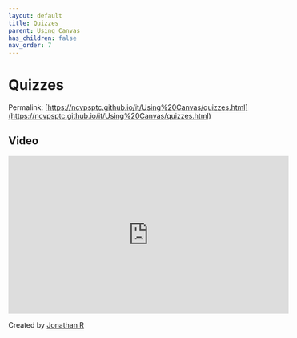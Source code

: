 ```yaml
---
layout: default
title: Quizzes
parent: Using Canvas
has_children: false
nav_order: 7
---
```

# Quizzes

Permalink: [https://ncvpsptc.github.io/it/Using%20Canvas/quizzes.html](https://ncvpsptc.github.io/it/Using%20Canvas/quizzes.html)

## Video

<iframe width="560"  height="315"  src="https://ncvps.yuja.com/V/Video?v=5080063&node=17659532&a=1063081225&preload=false" frameborder="0" webkitallowfullscreen mozallowfullscreen allowfullscreen loading="lazy"></iframe>

Created by [Jonathan R](/it/about)